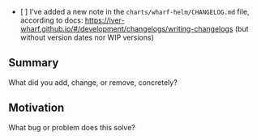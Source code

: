 - \[ ] I've added a new note in the `charts/wharf-helm/CHANGELOG.md` file, according to docs:
  https://iver-wharf.github.io/#/development/changelogs/writing-changelogs
  (but without version dates nor WIP versions)

## Summary

What did you add, change, or remove, concretely?

## Motivation

What bug or problem does this solve?
